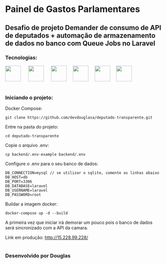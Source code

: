 # Painel de Gastos Parlamentares

## Desafio de projeto Demander de consumo de API de deputados + automação de armazenamento de dados no banco com Queue Jobs no Laravel


### Tecnologias:


<img width=50 src="https://cdn.jsdelivr.net/gh/devicons/devicon@latest/icons/laravel/laravel-original.svg" /> &nbsp;&nbsp;&nbsp;&nbsp;
<img width=50 src="https://cdn.jsdelivr.net/gh/devicons/devicon@latest/icons/php/php-original.svg" /> &nbsp;&nbsp;&nbsp;&nbsp;
<img width=50 src="https://cdn.jsdelivr.net/gh/devicons/devicon@latest/icons/mysql/mysql-original-wordmark.svg" />&nbsp;&nbsp;&nbsp;&nbsp;
<img width=50 src="https://cdn.jsdelivr.net/gh/devicons/devicon@latest/icons/react/react-original.svg" />&nbsp;&nbsp;&nbsp;&nbsp;
<img width=50 src="https://cdn.jsdelivr.net/gh/devicons/devicon@latest/icons/docker/docker-original.svg" />&nbsp;&nbsp;&nbsp;&nbsp;
<img width=50 src="https://cdn.jsdelivr.net/gh/devicons/devicon@latest/icons/amazonwebservices/amazonwebservices-plain-wordmark.svg" />
          
#

### Iniciando o projeto:
Docker Compose:
```
git clone https://github.com/devdouglasa/deputado-transparente.git
```
Entre na pasta do projeto:
```
cd deputado-transparente
```
Copie o arquivo .env:
```
cp backend/.env-example backend/.env
```
Configure o .env para o seu banco de dados:
```
DB_CONNECTION=mysql // se utilizar o sqlite, comente as linhas abaixo
DB_HOST=db
DB_PORT=3306
DB_DATABASE=laravel
DB_USERNAME=laravel
DB_PASSWORD=root
```
Buildar a imagem docker:
```
docker-compose up -d --build
```


A primeira vez que iniciar irá demorar um pouco pois o banco de dados será sincronizado com a API da camara.

Link em produção: http://15.228.99.228/

#

### Desenvolvido por Douglas